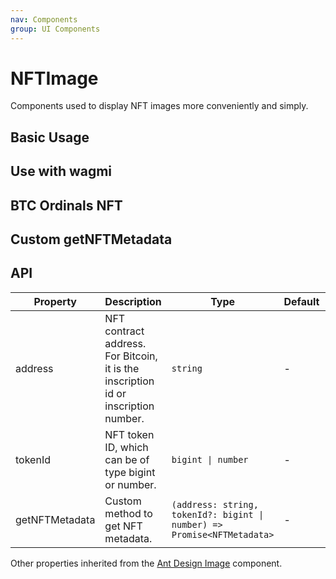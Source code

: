```yaml
---
nav: Components
group: UI Components
---
```


# NFTImage

Components used to display NFT images more conveniently and simply.

## Basic Usage

<code src="./demos/basic.tsx"></code>

## Use with wagmi

<code src="./demos/wagmi.tsx"></code>

## BTC Ordinals NFT

<code src="./demos/ordinals.tsx"></code>

## Custom getNFTMetadata

<code src="./demos/customGetNFTMetadata.tsx"></code>

## API

| Property | Description | Type | Default | Version |
| --- | --- | --- | --- | --- |
| address | NFT contract address. For Bitcoin, it is the inscription id or inscription number. | `string` | - | - |
| tokenId | NFT token ID, which can be of type bigint or number. | `bigint \| number` | - | - |
| getNFTMetadata | Custom method to get NFT metadata. | `(address: string, tokenId?: bigint \| number) => Promise<NFTMetadata>` | - | - |

Other properties inherited from the [Ant Design Image](https://ant-design.antgroup.com/components/image) component.

